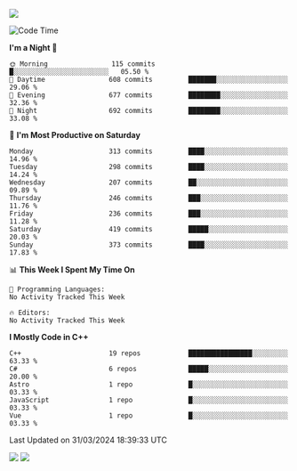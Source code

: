 ![](https://komarev.com/ghpvc/?username=lilpidgey&color=red)
<!--START_SECTION:waka-->
![Code Time](http://img.shields.io/badge/Code%20Time-1%2C491%20hrs%2018%20mins-blue)

**I'm a Night 🦉** 

```text
🌞 Morning                115 commits         █░░░░░░░░░░░░░░░░░░░░░░░░   05.50 % 
🌆 Daytime                608 commits         ███████░░░░░░░░░░░░░░░░░░   29.06 % 
🌃 Evening                677 commits         ████████░░░░░░░░░░░░░░░░░   32.36 % 
🌙 Night                  692 commits         ████████░░░░░░░░░░░░░░░░░   33.08 % 
```
📅 **I'm Most Productive on Saturday** 

```text
Monday                   313 commits         ████░░░░░░░░░░░░░░░░░░░░░   14.96 % 
Tuesday                  298 commits         ████░░░░░░░░░░░░░░░░░░░░░   14.24 % 
Wednesday                207 commits         ██░░░░░░░░░░░░░░░░░░░░░░░   09.89 % 
Thursday                 246 commits         ███░░░░░░░░░░░░░░░░░░░░░░   11.76 % 
Friday                   236 commits         ███░░░░░░░░░░░░░░░░░░░░░░   11.28 % 
Saturday                 419 commits         █████░░░░░░░░░░░░░░░░░░░░   20.03 % 
Sunday                   373 commits         ████░░░░░░░░░░░░░░░░░░░░░   17.83 % 
```


📊 **This Week I Spent My Time On** 

```text
💬 Programming Languages: 
No Activity Tracked This Week

🔥 Editors: 
No Activity Tracked This Week
```

**I Mostly Code in C++** 

```text
C++                      19 repos            ████████████████░░░░░░░░░   63.33 % 
C#                       6 repos             █████░░░░░░░░░░░░░░░░░░░░   20.00 % 
Astro                    1 repo              █░░░░░░░░░░░░░░░░░░░░░░░░   03.33 % 
JavaScript               1 repo              █░░░░░░░░░░░░░░░░░░░░░░░░   03.33 % 
Vue                      1 repo              █░░░░░░░░░░░░░░░░░░░░░░░░   03.33 % 
```




 Last Updated on 31/03/2024 18:39:33 UTC
<!--END_SECTION:waka-->
![](https://hit.yhype.me/github/profile?user_id=42968544)
![](https://komarev.com/ghpvc/?lilpidgey)
